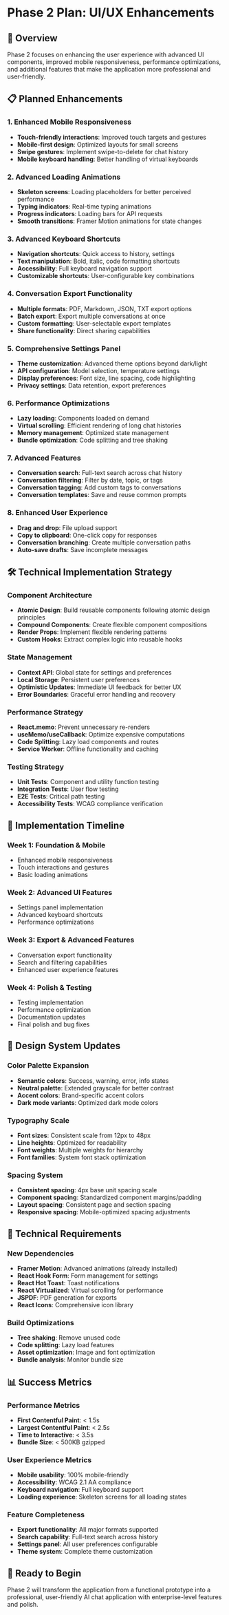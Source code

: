 # Phase 2 Plan: UI/UX Enhancements

## 🎯 Overview
Phase 2 focuses on enhancing the user experience with advanced UI components, improved mobile responsiveness, performance optimizations, and additional features that make the application more professional and user-friendly.

## 📋 Planned Enhancements

### 1. Enhanced Mobile Responsiveness
- **Touch-friendly interactions**: Improved touch targets and gestures
- **Mobile-first design**: Optimized layouts for small screens
- **Swipe gestures**: Implement swipe-to-delete for chat history
- **Mobile keyboard handling**: Better handling of virtual keyboards

### 2. Advanced Loading Animations
- **Skeleton screens**: Loading placeholders for better perceived performance
- **Typing indicators**: Real-time typing animations
- **Progress indicators**: Loading bars for API requests
- **Smooth transitions**: Framer Motion animations for state changes

### 3. Advanced Keyboard Shortcuts
- **Navigation shortcuts**: Quick access to history, settings
- **Text manipulation**: Bold, italic, code formatting shortcuts
- **Accessibility**: Full keyboard navigation support
- **Customizable shortcuts**: User-configurable key combinations

### 4. Conversation Export Functionality
- **Multiple formats**: PDF, Markdown, JSON, TXT export options
- **Batch export**: Export multiple conversations at once
- **Custom formatting**: User-selectable export templates
- **Share functionality**: Direct sharing capabilities

### 5. Comprehensive Settings Panel
- **Theme customization**: Advanced theme options beyond dark/light
- **API configuration**: Model selection, temperature settings
- **Display preferences**: Font size, line spacing, code highlighting
- **Privacy settings**: Data retention, export preferences

### 6. Performance Optimizations
- **Lazy loading**: Components loaded on demand
- **Virtual scrolling**: Efficient rendering of long chat histories
- **Memory management**: Optimized state management
- **Bundle optimization**: Code splitting and tree shaking

### 7. Advanced Features
- **Conversation search**: Full-text search across chat history
- **Conversation filtering**: Filter by date, topic, or tags
- **Conversation tagging**: Add custom tags to conversations
- **Conversation templates**: Save and reuse common prompts

### 8. Enhanced User Experience
- **Drag and drop**: File upload support
- **Copy to clipboard**: One-click copy for responses
- **Conversation branching**: Create multiple conversation paths
- **Auto-save drafts**: Save incomplete messages

## 🛠 Technical Implementation Strategy

### Component Architecture
- **Atomic Design**: Build reusable components following atomic design principles
- **Compound Components**: Create flexible component compositions
- **Render Props**: Implement flexible rendering patterns
- **Custom Hooks**: Extract complex logic into reusable hooks

### State Management
- **Context API**: Global state for settings and preferences
- **Local Storage**: Persistent user preferences
- **Optimistic Updates**: Immediate UI feedback for better UX
- **Error Boundaries**: Graceful error handling and recovery

### Performance Strategy
- **React.memo**: Prevent unnecessary re-renders
- **useMemo/useCallback**: Optimize expensive computations
- **Code Splitting**: Lazy load components and routes
- **Service Worker**: Offline functionality and caching

### Testing Strategy
- **Unit Tests**: Component and utility function testing
- **Integration Tests**: User flow testing
- **E2E Tests**: Critical path testing
- **Accessibility Tests**: WCAG compliance verification

## 📅 Implementation Timeline

### Week 1: Foundation & Mobile
- Enhanced mobile responsiveness
- Touch interactions and gestures
- Basic loading animations

### Week 2: Advanced UI Features
- Settings panel implementation
- Advanced keyboard shortcuts
- Performance optimizations

### Week 3: Export & Advanced Features
- Conversation export functionality
- Search and filtering capabilities
- Enhanced user experience features

### Week 4: Polish & Testing
- Testing implementation
- Performance optimization
- Documentation updates
- Final polish and bug fixes

## 🎨 Design System Updates

### Color Palette Expansion
- **Semantic colors**: Success, warning, error, info states
- **Neutral palette**: Extended grayscale for better contrast
- **Accent colors**: Brand-specific accent colors
- **Dark mode variants**: Optimized dark mode colors

### Typography Scale
- **Font sizes**: Consistent scale from 12px to 48px
- **Line heights**: Optimized for readability
- **Font weights**: Multiple weights for hierarchy
- **Font families**: System font stack optimization

### Spacing System
- **Consistent spacing**: 4px base unit spacing scale
- **Component spacing**: Standardized component margins/padding
- **Layout spacing**: Consistent page and section spacing
- **Responsive spacing**: Mobile-optimized spacing adjustments

## 🔧 Technical Requirements

### New Dependencies
- **Framer Motion**: Advanced animations (already installed)
- **React Hook Form**: Form management for settings
- **React Hot Toast**: Toast notifications
- **React Virtualized**: Virtual scrolling for performance
- **JSPDF**: PDF generation for exports
- **React Icons**: Comprehensive icon library

### Build Optimizations
- **Tree shaking**: Remove unused code
- **Code splitting**: Lazy load features
- **Asset optimization**: Image and font optimization
- **Bundle analysis**: Monitor bundle size

## 📊 Success Metrics

### Performance Metrics
- **First Contentful Paint**: < 1.5s
- **Largest Contentful Paint**: < 2.5s
- **Time to Interactive**: < 3.5s
- **Bundle Size**: < 500KB gzipped

### User Experience Metrics
- **Mobile usability**: 100% mobile-friendly
- **Accessibility**: WCAG 2.1 AA compliance
- **Keyboard navigation**: Full keyboard support
- **Loading experience**: Skeleton screens for all loading states

### Feature Completeness
- **Export functionality**: All major formats supported
- **Search capability**: Full-text search across history
- **Settings panel**: All user preferences configurable
- **Theme system**: Complete theme customization

## 🚀 Ready to Begin
Phase 2 will transform the application from a functional prototype into a professional, user-friendly AI chat application with enterprise-level features and polish.
